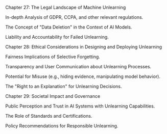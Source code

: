 Chapter 27: The Legal Landscape of Machine Unlearning

In-depth Analysis of GDPR, CCPA, and other relevant regulations.

The Concept of "Data Deletion" in the Context of AI Models.

Liability and Accountability for Failed Unlearning.

Chapter 28: Ethical Considerations in Designing and Deploying Unlearning

Fairness Implications of Selective Forgetting.

Transparency and User Communication about Unlearning Processes.

Potential for Misuse (e.g., hiding evidence, manipulating model behavior).

The "Right to an Explanation" for Unlearning Decisions.

Chapter 29: Societal Impact and Governance

Public Perception and Trust in AI Systems with Unlearning Capabilities.

The Role of Standards and Certifications.

Policy Recommendations for Responsible Unlearning.
